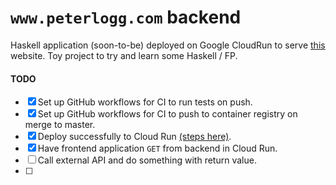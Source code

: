 # `www.peterlogg.com` backend

Haskell application (soon-to-be) deployed on Google CloudRun to serve [this](http://www.peterlogg.com) website. Toy project to try and learn some Haskell / FP.

#### TODO

- [x] Set up GitHub workflows for CI to run tests on push.
- [x] Set up GitHub workflows for CI to push to container registry on merge to master.
- [x] Deploy successfully to Cloud Run [(steps here)](https://github.com/google-github-actions/setup-gcloud/tree/master/deploy-cloudrun).
- [x] Have frontend application `GET` from backend in Cloud Run.
- [ ] Call external API and do something with return value.
- [ ]
